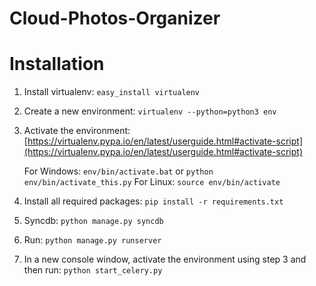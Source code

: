 # Cloud-Photos-Organizer

Installation
=======================

1. Install virtualenv:
    `easy_install virtualenv`
2. Create a new environment:
    `virtualenv --python=python3 env`
3. Activate the environment:
    [https://virtualenv.pypa.io/en/latest/userguide.html#activate-script](https://virtualenv.pypa.io/en/latest/userguide.html#activate-script)

    For Windows: `env/bin/activate.bat` or `python env/bin/activate_this.py`
    For Linux: `source env/bin/activate`
4. Install all required packages:
    `pip install -r requirements.txt`
5. Syncdb:
    `python manage.py syncdb`
6. Run:
    `python manage.py runserver`
7. In a new console window, activate the environment using step 3 and then run:
    `python start_celery.py`